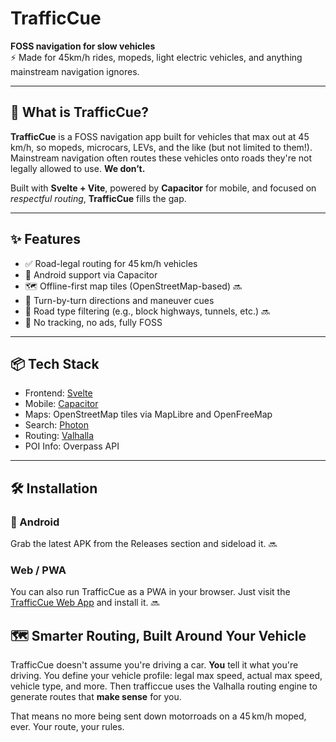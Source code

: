 # TrafficCue

**FOSS navigation for slow vehicles**  
⚡ Made for 45km/h rides, mopeds, light electric vehicles, and anything mainstream navigation ignores.

---

## 🚗 What is TrafficCue?

**TrafficCue** is a FOSS navigation app built for vehicles that max out at 45 km/h, so mopeds, microcars, LEVs, and the like (but not limited to them!).
Mainstream navigation often routes these vehicles onto roads they're not legally allowed to use. **We don’t.**

Built with **Svelte + Vite**, powered by **Capacitor** for mobile, and focused on _respectful routing_, **TrafficCue** fills the gap.

---

## ✨ Features

- ✅ Road-legal routing for 45 km/h vehicles
- 📱 Android support via Capacitor
- 🗺️ Offline-first map tiles (OpenStreetMap-based) 🔜
- 🧭 Turn-by-turn directions and maneuver cues
- 🚦 Road type filtering (e.g., block highways, tunnels, etc.) 🔜
- 🔐 No tracking, no ads, fully FOSS

---

## 📦 Tech Stack

- Frontend: [Svelte](https://svelte.dev)
- Mobile: [Capacitor](https://capacitorjs.com)
- Maps: OpenStreetMap tiles via MapLibre and OpenFreeMap
- Search: [Photon](https://photon.komoot.io)
- Routing: [Valhalla](https://valhalla.github.io/valhalla/)
- POI Info: Overpass API

---

## 🛠️ Installation

### 📱 Android

Grab the latest APK from the Releases section and sideload it. 🔜

### Web / PWA

You can also run TrafficCue as a PWA in your browser. Just visit the [TrafficCue Web App](#) and install it. 🔜

## 🗺️ Smarter Routing, Built Around Your Vehicle

TrafficCue doesn't assume you're driving a car. **You** tell it what you're driving.
You define your vehicle profile: legal max speed, actual max speed, vehicle type, and more.
Then trafficcue uses the Valhalla routing engine to generate routes that **make sense** for you.

That means no more being sent down motorroads on a 45 km/h moped, ever.
Your route, your rules.
